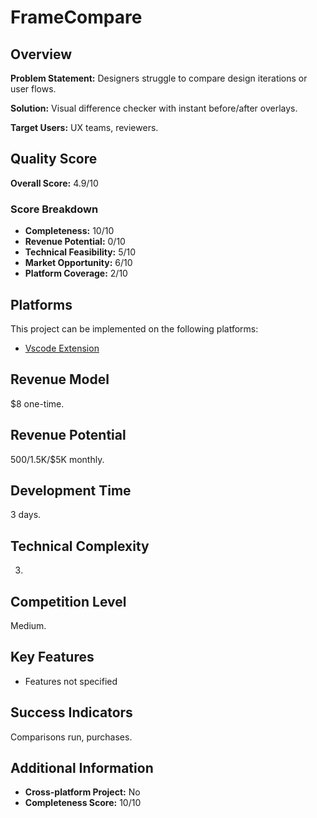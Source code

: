 # FrameCompare

## Overview
**Problem Statement:** Designers struggle to compare design iterations or user flows.

**Solution:** Visual difference checker with instant before/after overlays.

**Target Users:** UX teams, reviewers.

## Quality Score
**Overall Score:** 4.9/10

### Score Breakdown
- **Completeness:** 10/10
- **Revenue Potential:** 0/10
- **Technical Feasibility:** 5/10
- **Market Opportunity:** 6/10
- **Platform Coverage:** 2/10

## Platforms
This project can be implemented on the following platforms:
- [Vscode Extension](./platforms/vscode-extension/)

## Revenue Model
$8 one-time.

## Revenue Potential
$500/$1.5K/$5K monthly.

## Development Time
3 days.

## Technical Complexity
3.

## Competition Level
Medium.

## Key Features
- Features not specified

## Success Indicators
Comparisons run, purchases.

## Additional Information
- **Cross-platform Project:** No
- **Completeness Score:** 10/10
